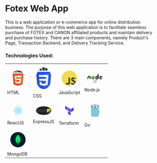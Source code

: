 # Fotex Web App

This is a web application or e-commerce app for online distribution business. The purpose of this web application is to facilitate seamless purchase of FOTEX and CANON affiliated products and maintain delivery and purchase history. There are 3 main components, namely Product's Page, Transaction Backend, and Delivery Tracking Service.

### Technologies Used:

|   |   |   |   |
|---|---|---|---|
| <img src="images/html.png" alt="HTML Logo" width="50" style="border-radius: 50%; margin: 10px;"> <br> HTML | <img src="images/css.png" alt="CSS Logo" width="50" style="border-radius: 50%; margin: 10px;"> <br> CSS | <img src="images/js.png" alt="JavaScript Logo" width="50" style="border-radius: 50%; margin: 10px;"> <br> JavaScript | <img src="images/nodejs.png" alt="Node.js Logo" width="50" style="border-radius: 50%; margin: 10px;"> <br> Node.js |
| <img src="images/reactjs.png" alt="ReactJS Logo" width="50" style="border-radius: 50%; margin: 10px;"> <br> ReactJS | <img src="images/ejs.png" alt="ExpressJS Logo" width="50" style="border-radius: 50%; margin: 10px;"> <br> ExpressJS | <img src="images/terraform.png" alt="Terraform Logo" width="50" style="border-radius: 50%; margin: 10px;"> <br> Terraform | <img src="images/go.png" alt="Go Logo" width="50" style="border-radius: 50%; margin: 10px;"> <br> Go |
| <img src="images/mongodb.png" alt="MongoDB Logo" width="50" style="border-radius: 50%; margin: 10px;"> <br> MongoDB |   |   |   |
